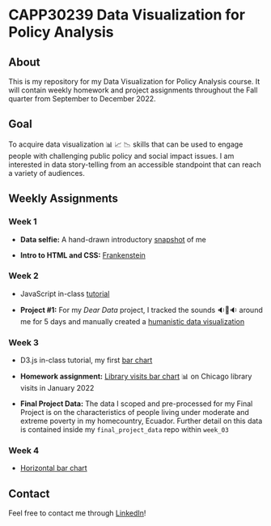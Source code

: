 # CAPP30239 Data Visualization for Policy Analysis

## About
This is my repository for my Data Visualization for Policy Analysis course. It will contain weekly homework and project assignments throughout the Fall quarter from September to December 2022.

## Goal
To acquire data visualization 📊 📈 📉 skills that can be used to engage people with challenging public policy and social impact issues. I am interested in data story-telling from an accessible standpoint that can reach a variety of audiences. 

## Weekly Assignments

### Week 1
- **Data selfie:** A hand-drawn introductory [snapshot](https://github.com/magabrielaa/CAPP30239_FA22/tree/main/week_01) of me

- **Intro to HTML and CSS:** [Frankenstein](https://github.com/magabrielaa/CAPP30239_FA22/tree/main/week_02)

### Week 2
- JavaScript in-class [tutorial](https://github.com/magabrielaa/CAPP30239_FA22/tree/main/week_01/index.html)

- **Project #1:** For my *Dear Data* project, I tracked the sounds 🔉🔔🔉 around me for 5 days and manually created a [humanistic data visualization](https://github.com/magabrielaa/CAPP30239_FA22/tree/main/week_02)

### Week 3
- D3.js in-class tutorial, my first [bar chart](https://magabrielaa.github.io/CAPP30239_FA22/week_03/index.html)
    
- **Homework assignment:** [Library visits bar chart](https://magabrielaa.github.io/CAPP30239_FA22/week_03/homework.html) 📊 on Chicago library visits in January 2022

- **Final Project Data:** The data I scoped and pre-processed for my Final Project is on the characteristics of people living under moderate and extreme poverty in my homecountry, Ecuador. Further detail on this data  is contained inside my `final_project_data` repo within `week_03`

### Week 4
- [Horizontal bar chart](https://magabrielaa.github.io/CAPP30239_FA22/week_04/horizontal-bar.html)


## Contact
Feel free to contact me through [LinkedIn](https://www.linkedin.com/in/mariagabrielaayala/)!